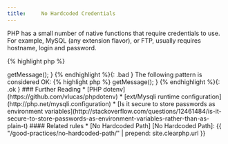 ```yaml
---
title:     No Hardcoded Credentials
---
```


PHP has a small number of native functions that require credentials to use. For example, MySQL (any extension flavor), or FTP, usually requires hostname, login and password. 

{% highlight php %}
<?php
$ftp_server = 'ftp.example.com';
$ftp_user = 'foo';
$ftp_pass = 'bar';

// set up a connection
$conn_id = ftp_connect($ftp_server);
// authentication
ftp_login($conn_id, $ftp_user, $ftp_pass); 

{% endhighlight %}

In this example, `$ftp_server`, `$ftp_user` and `$ftp_pass` are all pieces of information that should be stored outside the application and not hardcoded in the script itself. 

More often than not, host, login and password are hardcoded during testing phase, and a few of them stay put until production. Not only does such information have to be handled by sysadmins, but they may simply change without notice. 

There are several solutions available to put credentials outside the PHP code:

* php.ini file, which may host some default access, such as mysqli default credentials.
* Application configuration file, in XML, INI, YAML, JSON, ... Such files shouldn't be committed with those values to a public repository.
* Use environment variables, set at the system level, the web server, or some external configuration file (see PHP dotenv)

It is recommended to check that functions that require credentials do not use hardcoded data. 


### Rule Details

Here is a list of such functions:

* `ftp_connect()`
* `ftp_login()`
* `mysql_connect()`
* `mysqli_connect()`
* `mssql_connect()`
* `oci_connect()`
* `imap_open()`
* `cyrus_authenticate()`
* `PDO::__construct()`


The following is wrong:

{% highlight php %}
<?php
try {
    $dbh = new PDO('mysql:dbname=testdb;host=127.0.0.1', 'user', 'password');
} catch (PDOException $e) {
    echo 'Connection failed: ' . $e->getMessage();
}

{% endhighlight %}{: .bad }


The following pattern is considered OK:

{% highlight php %}
<?php
// variables are read outside the application
try {
    $dbh = new PDO($dsn, $user, $password);
} catch (PDOException $e) {
    echo 'Connection failed: ' . $e->getMessage();
}

{% endhighlight %}{: .ok }


### Further Reading

* [PHP dotenv](https://github.com/vlucas/phpdotenv)
* [ext/Mysqli runtime configuration](http://php.net/mysqli.configuration)
* [Is it secure to store passwords as environment variables](http://stackoverflow.com/questions/12461484/is-it-secure-to-store-passwords-as-environment-variables-rather-than-as-plain-t)


#### Related rules

* [No Hardcoded Path]


[No Hardcoded Path]: {{ "/good-practices/no-hardcoded-path/" | prepend: site.clearphp.url }}